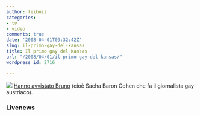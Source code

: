 ```yaml
---
author: leibniz
categories:
- tv
- video
comments: true
date: '2008-04-01T09:32:42Z'
slug: il-primo-gay-del-kansas
title: Il primo gay del Kansas
url: "/2008/04/01/il-primo-gay-del-kansas/"
wordpress_id: 2716

---
```

![](https://www.smh.com.au/ffximage/2006/10/31/bruno_wideweb__470x329,0.jpg)
[Hanno avvistato Bruno](https://livenews.com.au/Articles/2008/04/01/Sacha_Baron_Cohen_caught_filming_Bruno__First_footage_revealed) (cioè Sacha Baron Cohen che fa il giornalista gay austriaco).


### Livenews

